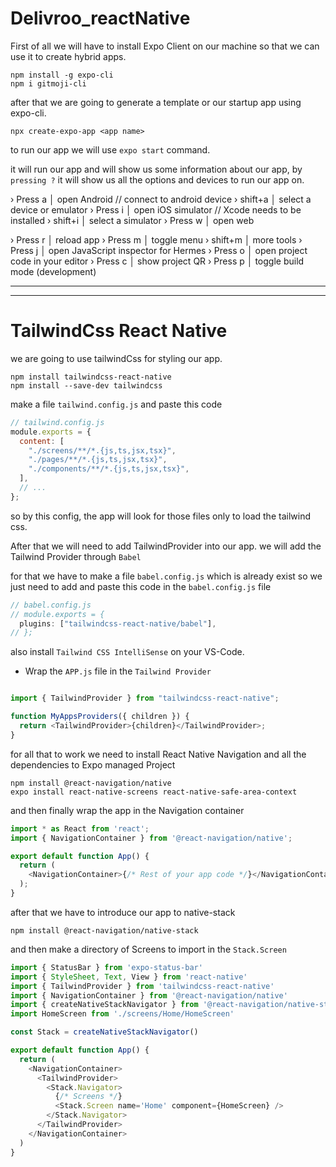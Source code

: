 # Delivroo_reactNative

First of all we will have to install Expo Client on our machine so that we can use it to create hybrid apps.

```ssh
npm install -g expo-cli
npm i gitmoji-cli
```

after that we are going to generate a template or our startup app using expo-cli. 

`npx create-expo-app <app name>`

to run our app we will use `expo start` command.

it will run our app and will show us some information about our app, by `pressing ?` it will show us all the options and devices to run our app on.


› Press a │ open Android // connect to android device
› shift+a │ select a device or emulator
› Press i │ open iOS simulator // Xcode needs to be installed
› shift+i │ select a simulator
› Press w │ open web

› Press r │ reload app
› Press m │ toggle menu
› shift+m │ more tools
› Press j │ open JavaScript inspector for Hermes
› Press o │ open project code in your editor
› Press c │ show project QR
› Press p │ toggle build mode (development)

---
---

# TailwindCss React Native
we are going to use tailwindCss for styling our app.

```
npm install tailwindcss-react-native
npm install --save-dev tailwindcss
```

make a file `tailwind.config.js`
and paste this code
```js
// tailwind.config.js
module.exports = {
  content: [
    "./screens/**/*.{js,ts,jsx,tsx}",
    "./pages/**/*.{js,ts,jsx,tsx}",
    "./components/**/*.{js,ts,jsx,tsx}",
  ],
  // ...
};
```

so by this config, the app will look for those files only to load the tailwind css.

After that we will need to add TailwindProvider into our app. we will add the Tailwind Provider through `Babel`

for that we have to make a file `babel.config.js` which is already exist so we just need to add and paste this code in the `babel.config.js` file

```js
// babel.config.js
// module.exports = {
  plugins: ["tailwindcss-react-native/babel"],
// };
```

also install `Tailwind CSS IntelliSense` on your VS-Code.

  * Wrap the `APP.js` file in the `Tailwind Provider`

```js

import { TailwindProvider } from "tailwindcss-react-native";

function MyAppsProviders({ children }) {
  return <TailwindProvider>{children}</TailwindProvider>;
}
```

for all that to work we need to install React Native Navigation and all the dependencies to Expo managed Project
```
npm install @react-navigation/native
expo install react-native-screens react-native-safe-area-context
```

and then finally wrap the app in the Navigation container

```js
import * as React from 'react';
import { NavigationContainer } from '@react-navigation/native';

export default function App() {
  return (
    <NavigationContainer>{/* Rest of your app code */}</NavigationContainer>
  );
}
```

after that we have to introduce our app to native-stack

```
npm install @react-navigation/native-stack
```

and then make a directory of Screens to import in the `Stack.Screen`

```js
import { StatusBar } from 'expo-status-bar'
import { StyleSheet, Text, View } from 'react-native'
import { TailwindProvider } from 'tailwindcss-react-native'
import { NavigationContainer } from '@react-navigation/native'
import { createNativeStackNavigator } from '@react-navigation/native-stack'
import HomeScreen from './screens/Home/HomeScreen'

const Stack = createNativeStackNavigator()

export default function App() {
  return (
    <NavigationContainer>
      <TailwindProvider>
        <Stack.Navigator>
          {/* Screens */}
          <Stack.Screen name='Home' component={HomeScreen} />
        </Stack.Navigator>
      </TailwindProvider>
    </NavigationContainer>
  )
}
```